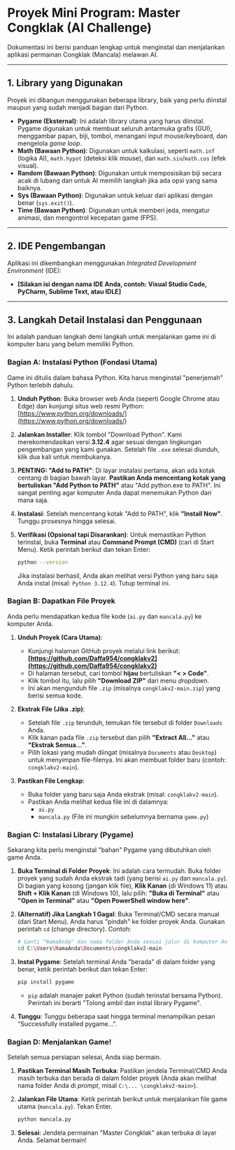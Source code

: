 # Proyek Mini Program: Master Congklak (AI Challenge)

Dokumentasi ini berisi panduan lengkap untuk menginstal dan menjalankan aplikasi permainan Congklak (Mancala) melawan AI.

---

## 1. Library yang Digunakan

Proyek ini dibangun menggunakan beberapa library, baik yang perlu diinstal maupun yang sudah menjadi bagian dari Python.

* **Pygame (Eksternal)**: Ini adalah library utama yang harus diinstal. Pygame digunakan untuk membuat seluruh antarmuka grafis (GUI), menggambar papan, biji, tombol, menangani input mouse/keyboard, dan mengelola *game loop*.
* **Math (Bawaan Python)**: Digunakan untuk kalkulasi, seperti `math.inf` (logika AI), `math.hypot` (deteksi klik mouse), dan `math.sin`/`math.cos` (efek visual).
* **Random (Bawaan Python)**: Digunakan untuk memposisikan biji secara acak di lubang dan untuk AI memilih langkah jika ada opsi yang sama baiknya.
* **Sys (Bawaan Python)**: Digunakan untuk keluar dari aplikasi dengan benar (`sys.exit()`).
* **Time (Bawaan Python)**: Digunakan untuk memberi jeda, mengatur animasi, dan mengontrol kecepatan game (FPS).

---

## 2. IDE Pengembangan

Aplikasi ini dikembangkan menggunakan *Integrated Development Environment* (IDE):

* **[Silakan isi dengan nama IDE Anda, contoh: Visual Studio Code, PyCharm, Sublime Text, atau IDLE]**

---

## 3. Langkah Detail Instalasi dan Penggunaan

Ini adalah panduan langkah demi langkah untuk menjalankan game ini di komputer baru yang belum memiliki Python.

### Bagian A: Instalasi Python (Fondasi Utama)

Game ini ditulis dalam bahasa Python. Kita harus menginstal "penerjemah" Python terlebih dahulu.

1.  **Unduh Python**:
    Buka browser web Anda (seperti Google Chrome atau Edge) dan kunjungi situs web resmi Python:
    [https://www.python.org/downloads/](https://www.python.org/downloads/)

2.  **Jalankan Installer**:
    Klik tombol "Download Python". Kami merekomendasikan versi **3.12.4** agar sesuai dengan lingkungan pengembangan yang kami gunakan. Setelah file `.exe` selesai diunduh, klik dua kali untuk membukanya.

3.  **PENTING: "Add to PATH"**:
    Di layar instalasi pertama, akan ada kotak centang di bagian bawah layar. **Pastikan Anda mencentang kotak yang bertuliskan "Add Python to PATH"** atau "Add python.exe to PATH". Ini sangat penting agar komputer Anda dapat menemukan Python dari mana saja.

4.  **Instalasi**:
    Setelah mencentang kotak "Add to PATH", klik **"Install Now"**. Tunggu prosesnya hingga selesai.

5.  **Verifikasi (Opsional tapi Disarankan)**:
    Untuk memastikan Python terinstal, buka **Terminal** atau **Command Prompt (CMD)** (cari di Start Menu). Ketik perintah berikut dan tekan Enter:
    ```bash
    python --version
    ```
    Jika instalasi berhasil, Anda akan melihat versi Python yang baru saja Anda instal (misal: `Python 3.12.4`). Tutup terminal ini.

### Bagian B: Dapatkan File Proyek

Anda perlu mendapatkan kedua file kode (`ai.py` dan `mancala.py`) ke komputer Anda.

1.  **Unduh Proyek (Cara Utama)**:
    * Kunjungi halaman GitHub proyek melalui link berikut:
      **[https://github.com/Daffa954/congklakv2](https://github.com/Daffa954/congklakv2)**
    * Di halaman tersebut, cari tombol **hijau** bertuliskan **"< > Code"**.
    * Klik tombol itu, lalu pilih **"Download ZIP"** dari menu *dropdown*.
    * Ini akan mengunduh file `.zip` (misalnya `congklakv2-main.zip`) yang berisi semua kode.

2.  **Ekstrak File (Jika .zip)**:
    * Setelah file `.zip` terunduh, temukan file tersebut di folder `Downloads` Anda.
    * Klik kanan pada file `.zip` tersebut dan pilih **"Extract All..."** atau **"Ekstrak Semua..."**.
    * Pilih lokasi yang mudah diingat (misalnya `Documents` atau `Desktop`) untuk menyimpan file-filenya. Ini akan membuat folder baru (contoh: `congklakv2-main`).

3.  **Pastikan File Lengkap**:
    * Buka folder yang baru saja Anda ekstrak (misal: `congklakv2-main`).
    * Pastikan Anda melihat kedua file ini di dalamnya:
        * `ai.py`
        * `mancala.py` (File ini mungkin sebelumnya bernama `game.py`)

### Bagian C: Instalasi Library (Pygame)

Sekarang kita perlu menginstal "bahan" Pygame yang dibutuhkan oleh game Anda.

1.  **Buka Terminal di Folder Proyek**:
    Ini adalah cara termudah. Buka folder proyek yang sudah Anda ekstrak tadi (yang berisi `ai.py` dan `mancala.py`). Di bagian yang kosong (jangan klik file), **Klik Kanan** (di Windows 11) atau **Shift + Klik Kanan** (di Windows 10), lalu pilih:
    **"Buka di Terminal"** atau **"Open in Terminal"** atau **"Open PowerShell window here"**.

2.  **(Alternatif) Jika Langkah 1 Gagal**:
    Buka Terminal/CMD secara manual (dari Start Menu). Anda harus "pindah" ke folder proyek Anda. Gunakan perintah `cd` (change directory). Contoh:
    ```bash
    # Ganti "NamaAnda" dan nama folder Anda sesuai jalur di komputer Anda
    cd C:\Users\NamaAnda\Documents\congklakv2-main
    ```

3.  **Instal Pygame**:
    Setelah terminal Anda "berada" di dalam folder yang benar, ketik perintah berikut dan tekan Enter:
    ```bash
    pip install pygame
    ```
    * `pip` adalah manajer paket Python (sudah terinstal bersama Python). Perintah ini berarti "Tolong ambil dan instal library Pygame".

4.  **Tunggu**:
    Tunggu beberapa saat hingga terminal menampilkan pesan "Successfully installed pygame...".

### Bagian D: Menjalankan Game!

Setelah semua persiapan selesai, Anda siap bermain.

1.  **Pastikan Terminal Masih Terbuka**:
    Pastikan jendela Terminal/CMD Anda masih terbuka dan berada di dalam folder proyek (Anda akan melihat nama folder Anda di *prompt*, misal `C:\... \congklakv2-main>`).

2.  **Jalankan File Utama**:
    Ketik perintah berikut untuk menjalankan file game utama (`mancala.py`). Tekan Enter.
    ```bash
    python mancala.py
    ```

3.  **Selesai**:
    Jendela permainan "Master Congklak" akan terbuka di layar Anda. Selamat bermain!